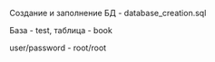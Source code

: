 Создание и заполнение БД - database_creation.sql

База - test, таблица - book

user/password - root/root

